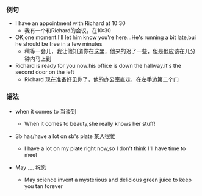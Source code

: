 ### 例句

- I have an appointment with Richard at 10:30
  - 我有一个和Richard的会议，在10:30
- OK,one moment.I'll let him know you're here...He's running a bit late,bui he should be free in a few minutes
  - 稍等一会儿，我让他知道你在这里，他来的迟了一些，但是他应该在几分钟内马上到
- Richard is ready for you now.his office is down the hallway.it's the second door on the left
  - Richard 现在准备好见你了，他的办公室直走，在左手边第二个门

### 语法

- when it comes to 当谈到

  - When it comes to beauty,she really knows her stuff!

- Sb has/have a lot on sb's plate 某人很忙

  - I have a lot on my plate right now,so I don't think I'll have time to meet

- May .... 祝愿

  - May science invent  a mysterious and delicious green juice to keep you tan forever

    